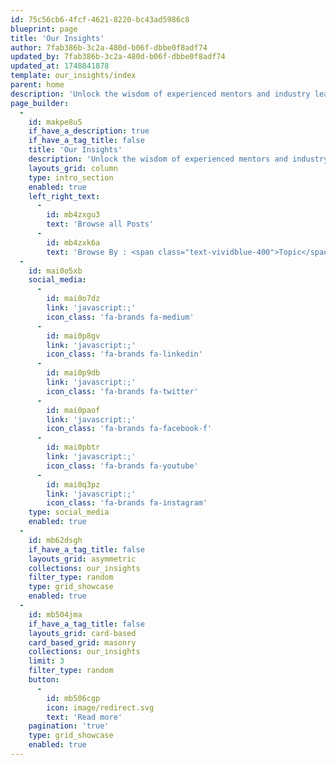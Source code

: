 ```yaml
---
id: 75c56cb6-4fcf-4621-8220-bc43ad5986c8
blueprint: page
title: 'Our Insights'
author: 7fab386b-3c2a-480d-b06f-dbbe0f8adf74
updated_by: 7fab386b-3c2a-480d-b06f-dbbe0f8adf74
updated_at: 1748841878
template: our_insights/index
parent: home
description: 'Unlock the wisdom of experienced mentors and industry leaders with our comprehensive resources. Explore expert articles, in-depth case studies actionable guides designed to empower your business journey. Stay informed on the latest trends, innovations, best practices to drive your business success.'
page_builder:
  -
    id: makpe8u5
    if_have_a_description: true
    if_have_a_tag_title: false
    title: 'Our Insights'
    description: 'Unlock the wisdom of experienced mentors and industry leaders with our comprehensive resources. Explore expert articles, in-depth case studies actionable guides designed to empower your business journey. Stay informed on the latest trends, innovations, best practices to drive your business success.'
    layouts_grid: column
    type: intro_section
    enabled: true
    left_right_text:
      -
        id: mb4zxgu3
        text: 'Browse all Posts'
      -
        id: mb4zxk6a
        text: 'Browse By : <span class="text-vividblue-400">Topic</span>'
  -
    id: mai0o5xb
    social_media:
      -
        id: mai0o7dz
        link: 'javascript:;'
        icon_class: 'fa-brands fa-medium'
      -
        id: mai0p8gv
        link: 'javascript:;'
        icon_class: 'fa-brands fa-linkedin'
      -
        id: mai0p9db
        link: 'javascript:;'
        icon_class: 'fa-brands fa-twitter'
      -
        id: mai0paof
        link: 'javascript:;'
        icon_class: 'fa-brands fa-facebook-f'
      -
        id: mai0pbtr
        link: 'javascript:;'
        icon_class: 'fa-brands fa-youtube'
      -
        id: mai0q3pz
        link: 'javascript:;'
        icon_class: 'fa-brands fa-instagram'
    type: social_media
    enabled: true
  -
    id: mb62dsgh
    if_have_a_tag_title: false
    layouts_grid: asymmetric
    collections: our_insights
    filter_type: random
    type: grid_showcase
    enabled: true
  -
    id: mb504jma
    if_have_a_tag_title: false
    layouts_grid: card-based
    card_based_grid: masonry
    collections: our_insights
    limit: 3
    filter_type: random
    button:
      -
        id: mb506cgp
        icon: image/redirect.svg
        text: 'Read more'
    pagination: 'true'
    type: grid_showcase
    enabled: true
---
```


